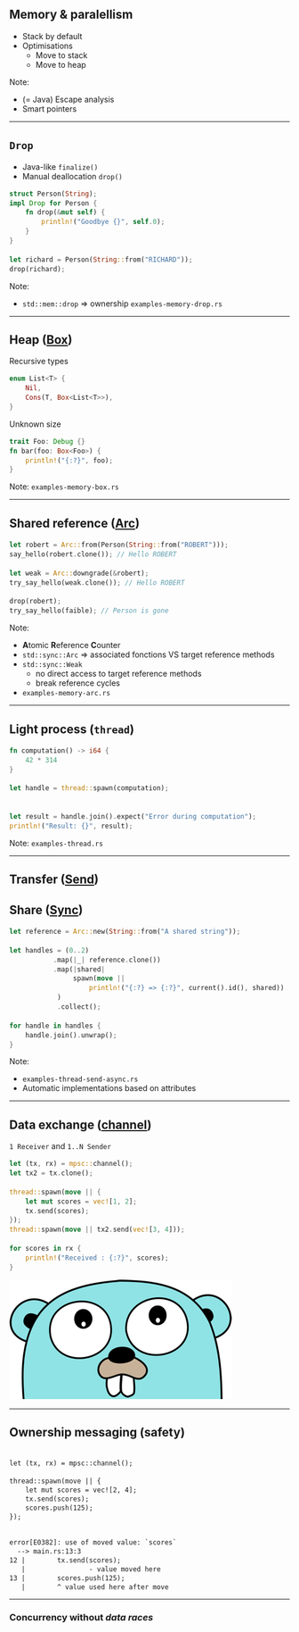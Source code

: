 ## Memory & paralellism

* Stack by default
* Optimisations
    * Move to stack
    * Move to heap

Note:
* (= Java) Escape analysis
* Smart pointers

---

## `Drop`

* Java-like `finalize()`
* Manual deallocation `drop()`

```rust
struct Person(String);
impl Drop for Person {
    fn drop(&mut self) {
        println!("Goodbye {}", self.0);
    }
}

let richard = Person(String::from("RICHARD"));
drop(richard);
```

Note:
* `std::mem::drop` => ownership
`examples-memory-drop.rs`

---

## Heap ([Box](https://doc.rust-lang.org/std/boxed/struct.Box.html))

Recursive types

```rust
enum List<T> {
    Nil,
    Cons(T, Box<List<T>>),
}
```

Unknown size

```rust
trait Foo: Debug {}
fn bar(foo: Box<Foo>) {
    println!("{:?}", foo);
}
```

Note:
`examples-memory-box.rs`

---

## Shared reference ([Arc](https://doc.rust-lang.org/std/sync/struct.Arc.html))

```rust
let robert = Arc::from(Person(String::from("ROBERT")));
say_hello(robert.clone()); // Hello ROBERT

let weak = Arc::downgrade(&robert);
try_say_hello(weak.clone()); // Hello ROBERT

drop(robert);
try_say_hello(faible); // Person is gone
```

Note:
* **A**tomic **R**eference **C**ounter
* `std::sync::Arc` => associated fonctions VS target reference methods
* `std::sync::Weak`
    * no direct access to target reference methods
    * break reference cycles
* `examples-memory-arc.rs`


---

## Light process (`thread`)

```rust
fn computation() -> i64 {
    42 * 314
}

let handle = thread::spawn(computation);


let result = handle.join().expect("Error during computation");
println!("Result: {}", result);

```

Note:
`examples-thread.rs`

---

## Transfer ([Send](https://doc.rust-lang.org/std/marker/trait.Send.html))
## Share ([Sync](https://doc.rust-lang.org/std/marker/trait.Sync.html))

```rust
let reference = Arc::new(String::from("A shared string"));

let handles = (0..2)
           .map(|_| reference.clone())
           .map(|shared|
                spawn(move ||
                    println!("{:?} => {:?}", current().id(), shared))
            )
            .collect();
                
for handle in handles {
    handle.join().unwrap();
}
```

Note:
* `examples-thread-send-async.rs`
* Automatic implementations based on attributes

---

## Data exchange ([channel](https://doc.rust-lang.org/std/sync/mpsc/fn.channel.html))

`1 Receiver` and `1..N Sender`

```rust
let (tx, rx) = mpsc::channel();
let tx2 = tx.clone();

thread::spawn(move || {
    let mut scores = vec![1, 2];
    tx.send(scores);
});
thread::spawn(move || tx2.send(vec![3, 4]));

for scores in rx {
    println!("Received : {:?}", scores);
}
```

![go_die](/assets/img/gopher_ahah.png)
<!-- .element class="fragment fade-up" style="background:none; border:none; box-shadow:none;" -->

<!-- .element style="margin-top: -20px" -->

---

## Ownership messaging (safety)

<pre><code data-trim data-noescape class="rust">
let (tx, rx) = mpsc::channel();

thread::spawn(move || {
    let mut scores = vec![2, 4];
    tx.send(scores);
    <span class="fragment highlight-mark">scores.push(125);</span>
});
</code></pre>

<pre><code data-trim data-noescape class="rust"> 
error[E0382]: use of moved value: `scores`
  --> main.rs:13:3
12 | 		tx.send(scores);
   | 		        <span class="fragment highlight-mark">- value moved here</span>
13 | 		scores.push(125);
   | 		^ <span class="fragment highlight-mark">value used here after move</span>
</code></pre>
<!-- .element class="fragment" -->

---

### Concurrency without _data races_
